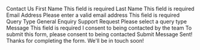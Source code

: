   Contact Us First Name This field is required Last Name This field is
    required Email Address Please enter a valid email address This field is
    required Query Type General Enquiry Support Request Please select a query
    type Message This field is required I consent to being contacted by the team
    To submit this form, please consent to being contacted Submit Message Sent!
    Thanks for completing the form. We'll be in touch soon!